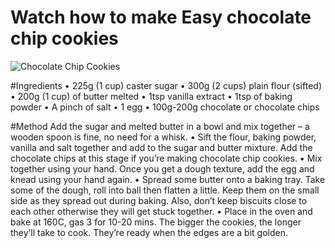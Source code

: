 # Watch how to make Easy chocolate chip cookies
![Chocolate Chip Cookies](/htdocs/git/cookies/cookies.png "chocolate chip cookies")

#Ingredients
• 225g (1 cup) caster sugar
• 300g (2 cups) plain flour (sifted)
• 200g (1 cup) of butter melted
• 1tsp vanilla extract
• 1tsp of baking powder
• A pinch of salt
• 1 egg
• 100g-200g chocolate or chocolate chips

#Method
Add the sugar and melted butter in a bowl and mix together – a
wooden spoon is fine, no need for a whisk.
• Sift the flour, baking powder, vanilla and salt together and add to the
sugar and butter mixture. Add the chocolate chips at this stage if
you’re making chocolate chip cookies.
• Mix together using your hand. Once you get a dough texture, add
the egg and knead using your hand again.
• Spread some butter onto a baking tray. Take some of the dough, roll
into ball then flatten a little. Keep them on the small side as they
spread out during baking. Also, don’t keep biscuits close to each
other otherwise they will get stuck together.
• Place in the oven and bake at 160C, gas 3 for 10-20 mins. The
bigger the cookies, the longer they’ll take to cook. They’re ready
when the edges are a bit golden.
